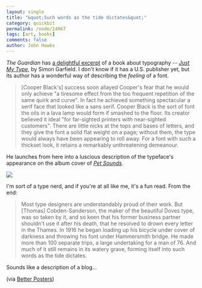 ```yaml
---
layout: single 
title: "&quot;Such words as the tide dictates&quot;" 
category: quickbit
permalink: /node/14967
tags: [art, books] 
comments: false 
author: John Hawks 
---
```


<i>The Guardian</i> has <a href="http://www.guardian.co.uk/artanddesign/2010/oct/17/type-letters-typefaces-simon-garfield">a delightful excerpt</a> of a book about typography -- <a href="http://www.amazon.com/gp/product/1846683017?ie=UTF8&tag=johnhawksanth-20&linkCode=as2&camp=1789&creative=390957&creativeASIN=1846683017"><i>Just My Type</i></a>, by Simon Garfield.  I don't know if it has a U.S. publisher yet, but its author has a wonderful way of describing the <i>feeling</i> of a font. 

<blockquote>[Cooper Black's] success soon allayed Cooper's fear that he would only achieve "a tiresome effect from the too frequent repetition of the same quirk and curve". In fact he achieved something spectacular  a serif face that looked like a sans serif. Cooper Black is the sort of font the oils in a lava lamp would form if smashed to the floor. Its creator believed it ideal "for far-sighted printers with near-sighted customers". There are little nicks at the tops and bases of letters, and they give the font a solid flat weight on a page; without them, the type would always have been appearing to roll away. For a font with such a thickset look, it retains a remarkably unthreatening demeanour.</blockquote>

He launches from here into a luscious description of the typeface's appearance on the album cover of <a href="http://www.amazon.com/gp/product/B00005ASHM?ie=UTF8&tag=johnhawksanth-20&linkCode=as2&camp=1789&creative=390957&creativeASIN=B00005ASHM"><i>Pet Sounds</i></a>. 

<div class="middle-picture">
<a href="http://www.amazon.com/gp/product/B00005ASHM?ie=UTF8&tag=johnhawksanth-20&linkCode=as2&camp=1789&creative=390957&creativeASIN=B00005ASHM">
<img src="http://ecx.images-amazon.com/images/I/51ITyogY%2BlL._SS400_.jpg" />
</a>
</div>

I'm sort of a type nerd, and if you're at all like me, it's a fun read. From the end: 

<blockquote>Most type designers are understandably proud of their work. But [Thomas] Cobden-Sanderson, the maker of the beautiful Doves type, was so taken by it, and so keen that his former business partner shouldn't use it after his death, that he resolved to drown every letter in the Thames. In 1916 he began loading up his bicycle under cover of darkness and throwing his font under Hammersmith bridge. He made more than 100 separate trips, a large undertaking for a man of 76. And much of it still remains in its watery grave, forming itself into such words as the tide dictates.</blockquote>

Sounds like a description of a blog...

(via <a href="http://betterposters.blogspot.com/2010/10/secret-history-of-type.html">Better Posters</a>)


